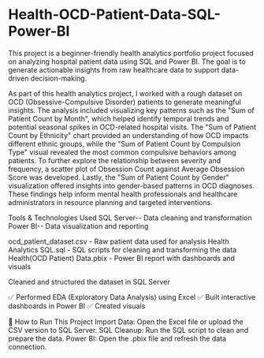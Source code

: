 # Health-OCD-Patient-Data-SQL-Power-BI

This project is a beginner-friendly health analytics portfolio project focused on analyzing hospital patient data using SQL and Power BI. The goal is to generate actionable insights from raw healthcare data to support data-driven decision-making.

As part of this health analytics project, I worked with a rough dataset on OCD (Obsessive-Compulsive Disorder) patients to generate meaningful insights. The analysis included visualizing key patterns such as the "Sum of Patient Count by Month", which helped identify temporal trends and potential seasonal spikes in OCD-related hospital visits. The "Sum of Patient Count by Ethnicity" chart provided an understanding of how OCD impacts different ethnic groups, while the "Sum of Patient Count by Compulsion Type" visual revealed the most common compulsive behaviors among patients. To further explore the relationship between severity and frequency, a scatter plot of Obsession Count against Average Obsession Score was developed. Lastly, the "Sum of Patient Count by Gender" visualization offered insights into gender-based patterns in OCD diagnoses. These findings help inform mental health professionals and healthcare administrators in resource planning and targeted interventions.

Tools & Technologies Used
SQL Server--	Data cleaning and transformation
Power BI--	Data visualization and reporting

ocd_patient_dataset.csv - Raw patient data used for analysis
Health Analytics SQL.sql - SQL scripts for cleaning and transforming the data
Health(OCD Patient) Data.pbix - Power BI report with dashboards and visuals

Cleaned and structured the dataset in SQL Server

✅ Performed EDA (Exploratory Data Analysis) using Excel
✅ Built interactive dashboards in Power BI
✅ Created visuals 

🚀 How to Run This Project
Import Data: Open the Excel file or upload the CSV version to SQL Server.
SQL Cleanup: Run the SQL script to clean and prepare the data.
Power BI: Open the .pbix file and refresh the data connection.

